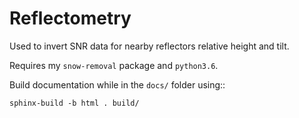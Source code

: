 # Reflectometry
Used to invert SNR data for nearby reflectors relative height and tilt.

Requires my `snow-removal` package and `python3.6`.

Build documentation while in the `docs/` folder using::

    sphinx-build -b html . build/
